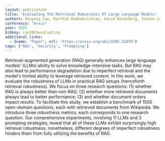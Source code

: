 ```yaml
---
layout: publication
title: 'Evaluating The Retrieval Robustness Of Large Language Models'
authors: Shuyang Cao, Karthik Radhakrishnan, David Rosenberg, Steven Lu, Pengxiang Cheng, Lu Wang, Shiyue Zhang
conference: "Arxiv"
year: 2025
bibkey: cao2025evaluating
additional_links:
  - {name: "Paper", url: 'https://arxiv.org/abs/2505.21870'}
tags: ['RAG', 'Security', 'Prompting']
---
```

Retrieval-augmented generation (RAG) generally enhances large language models' (LLMs) ability to solve knowledge-intensive tasks. But RAG may also lead to performance degradation due to imperfect retrieval and the model's limited ability to leverage retrieved content. In this work, we evaluate the robustness of LLMs in practical RAG setups (henceforth retrieval robustness). We focus on three research questions: (1) whether RAG is always better than non-RAG; (2) whether more retrieved documents always lead to better performance; (3) and whether document orders impact results. To facilitate this study, we establish a benchmark of 1500 open-domain questions, each with retrieved documents from Wikipedia. We introduce three robustness metrics, each corresponds to one research question. Our comprehensive experiments, involving 11 LLMs and 3 prompting strategies, reveal that all of these LLMs exhibit surprisingly high retrieval robustness; nonetheless, different degrees of imperfect robustness hinders them from fully utilizing the benefits of RAG.
